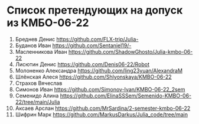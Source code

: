 # Список претендующих на допуск из КМБО-06-22
1. Бреднев Денис   https://github.com/FLX-trip/Julia-
2. Буданов Иван   https://github.com/Sentaniel19/-
3. Масленникова Иван   https://github.com/ShadowGhosto/Julia-kmbo-06-22
4. Лисютин Денис   https://github.com/Denis06-22/Robot
5. Молоненко Александра   https://github.com/ling23yuan/AlexandraM
6. Шлёнская Алеся   https://github.com/Shlyonskaya/KMBO-06-22
7. Страхов Вячеслав
8. Симонов Иван   https://github.com/Simonov-Ivan/KMBO-06-22_2sem
9. Семенидо Алина   https://github.com/ElinaSSSem/Semenido-KMBO-06-22/tree/main/Julia
10. Аксаев Арслан   https://github.com/MrSardina/2-semester-kmbo-06-22
11. Шифрин Марк   https://github.com/MarkusDarkus/Julia_code/tree/main
